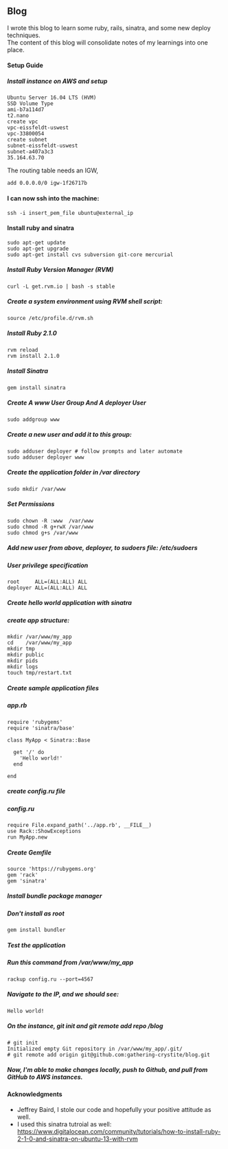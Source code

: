 ## Blog

I wrote this blog to learn some ruby, rails, sinatra, and some new deploy techniques.  
The content of this blog will consolidate notes of my learnings into one place. 

#### Setup Guide
##### Install instance on AWS and setup 
```
Ubuntu Server 16.04 LTS (HVM)
SSD Volume Type
ami-b7a114d7
t2.nano
create vpc
vpc-eissfeldt-uswest 
vpc-33800054 
create subnet 
subnet-eissfeldt-uswest 
subnet-a407a3c3 
35.164.63.70
```
The routing table needs an IGW, 
```
add 0.0.0.0/0 igw-1f26717b
```

#### I can now ssh into the machine:
```
ssh -i insert_pem_file ubuntu@external_ip
```

#### Install ruby and sinatra
```
sudo apt-get update
sudo apt-get upgrade
sudo apt-get install cvs subversion git-core mercurial
```

##### Install Ruby Version Manager (RVM)
```
curl -L get.rvm.io | bash -s stable
```
##### Create a system environment using RVM shell script:
```
source /etc/profile.d/rvm.sh
```

##### Install Ruby 2.1.0
```
rvm reload
rvm install 2.1.0
```

##### Install Sinatra
```
gem install sinatra
```

##### Create A www User Group And A deployer User
```
sudo addgroup www
```

##### Create a new user and add it to this group:
```
sudo adduser deployer # follow prompts and later automate
sudo adduser deployer www
```

##### Create the application folder in /var directory
```
sudo mkdir /var/www
```

##### Set Permissions
```
sudo chown -R :www  /var/www
sudo chmod -R g+rwX /var/www
sudo chmod g+s /var/www
```

##### Add new user from above, deployer, to sudoers file: /etc/sudoers
##### User privilege specification
```
root     ALL=(ALL:ALL) ALL
deployer ALL=(ALL:ALL) ALL
```

##### Create hello world application with sinatra
##### create app structure:
```
mkdir /var/www/my_app
cd    /var/www/my_app
mkdir tmp
mkdir public
mkdir pids
mkdir logs
touch tmp/restart.txt
```

##### Create sample application files
##### app.rb
```
require 'rubygems'
require 'sinatra/base'

class MyApp < Sinatra::Base

  get '/' do
    'Hello world!'
  end

end
```

##### create config.ru file
##### config.ru
```
require File.expand_path('../app.rb', __FILE__)
use Rack::ShowExceptions
run MyApp.new    
```

##### Create Gemfile
```
source 'https://rubygems.org'
gem 'rack'
gem 'sinatra'
```

##### Install bundle package manager
##### Don't install as root
```
gem install bundler
```
##### Test the application
##### Run this command from /var/www/my_app
```
rackup config.ru --port=4567
```
##### Navigate to the IP, and we should see:
```
Hello world!
```

##### On the instance, git init and git remote add repo /blog
```
# git init
Initialized empty Git repository in /var/www/my_app/.git/
# git remote add origin git@github.com:gathering-crystite/blog.git
```

##### Now, I'm able to make changes locally, push to Github, and pull from GitHub to AWS instances.

#### Acknowledgments
* Jeffrey Baird, I stole our code and hopefully your positive attitude as well. 
* I used this sinatra tutroial as well: https://www.digitalocean.com/community/tutorials/how-to-install-ruby-2-1-0-and-sinatra-on-ubuntu-13-with-rvm


